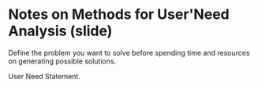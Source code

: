 # Notes on Methods for User'Need Analysis (slide)
Define the problem you want to solve before spending time and resources on generating possible solutions.

User Need Statement. 
